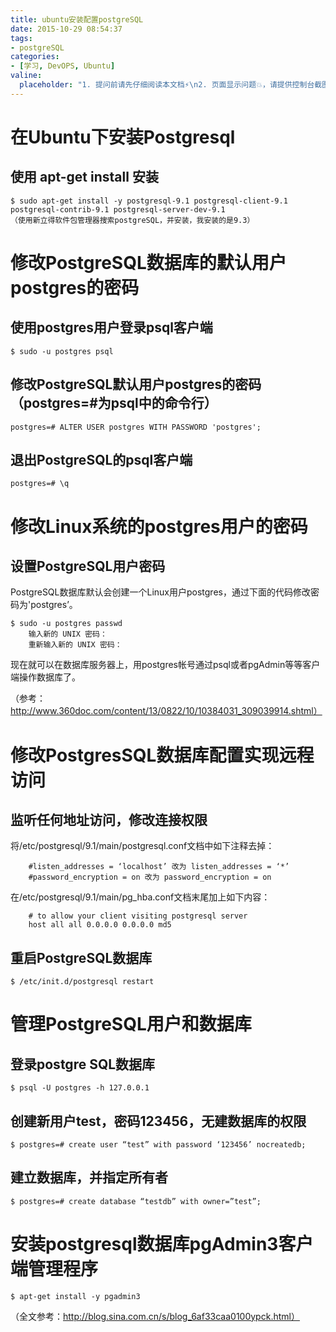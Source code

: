 ```yaml
---
title: ubuntu安装配置postgreSQL
date: 2015-10-29 08:54:37
tags:
- postgreSQL
categories:
- [学习, DevOPS, Ubuntu]
valine:
  placeholder: "1. 提问前请先仔细阅读本文档⚡\n2. 页面显示问题💥，请提供控制台截图📸或者您的测试网址\n3. 其他任何报错💣，请提供详细描述和截图📸，祝食用愉快💪"
---
```


# 在Ubuntu下安装Postgresql
## 使用 apt-get install 安装
```
$ sudo apt-get install -y postgresql-9.1 postgresql-client-9.1 postgresql-contrib-9.1 postgresql-server-dev-9.1
（使用新立得软件包管理器搜索postgreSQL，并安装，我安装的是9.3）
```

# 修改PostgreSQL数据库的默认用户postgres的密码
## 使用postgres用户登录psql客户端
```
$ sudo -u postgres psql
```

## 修改PostgreSQL默认用户postgres的密码（postgres=#为psql中的命令行）

```
postgres=# ALTER USER postgres WITH PASSWORD 'postgres';
```

## 退出PostgreSQL的psql客户端

```
postgres=# \q
```

# 修改Linux系统的postgres用户的密码

## 设置PostgreSQL用户密码

PostgreSQL数据库默认会创建一个Linux用户postgres，通过下面的代码修改密码为'postgres’。

```
$ sudo -u postgres passwd
    输入新的 UNIX 密码：
    重新输入新的 UNIX 密码：
```

现在就可以在数据库服务器上，用postgres帐号通过psql或者pgAdmin等等客户端操作数据库了。

（参考：http://www.360doc.com/content/13/0822/10/10384031_309039914.shtml）

# 修改PostgresSQL数据库配置实现远程访问

## 监听任何地址访问，修改连接权限

将/etc/postgresql/9.1/main/postgresql.conf文档中如下注释去掉：

```
    #listen_addresses = ‘localhost’ 改为 listen_addresses = ‘*’
    #password_encryption = on 改为 password_encryption = on
```

在/etc/postgresql/9.1/main/pg_hba.conf文档末尾加上如下内容：

```
    # to allow your client visiting postgresql server
    host all all 0.0.0.0 0.0.0.0 md5
```
## 重启PostgreSQL数据库

```
$ /etc/init.d/postgresql restart
```

# 管理PostgreSQL用户和数据库

## 登录postgre SQL数据库

```
$ psql -U postgres -h 127.0.0.1
```

## 创建新用户test，密码123456，无建数据库的权限

```
$ postgres=# create user “test” with password ‘123456’ nocreatedb;
```

## 建立数据库，并指定所有者

```
$ postgres=# create database “testdb” with owner=”test”;
```

# 安装postgresql数据库pgAdmin3客户端管理程序

```
$ apt-get install -y pgadmin3
```

（全文参考：http://blog.sina.com.cn/s/blog_6af33caa0100ypck.html）


